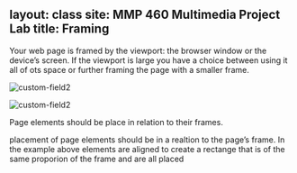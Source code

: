 layout: class
site: MMP 460 Multimedia Project Lab
title: Framing
---

Your web page is framed by the viewport: the browser window or the device’s screen. If the viewport is large you have a choice between using it all of ots space or further framing the page with a smaller frame.

![custom-field2]({{site.url}}/mmp460/assets/fullscreen.gif)

![custom-field2]({{site.url}}/mmp460/assets/small-frame.gif)


Page elements should be place in relation to their frames. 

placement of page elements should be in a realtion to the page’s frame. In the example above elements are aligned to create a rectange that is of the same proporion of the frame and are all placed  
